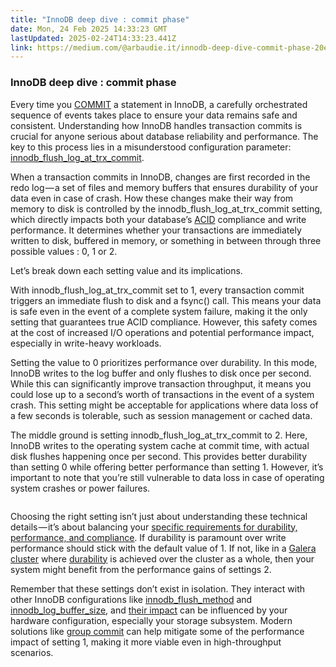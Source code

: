 ```yaml
---
title: "InnoDB deep dive : commit phase"
date: Mon, 24 Feb 2025 14:33:23 GMT
lastUpdated: 2025-02-24T14:33:23.441Z
link: https://medium.com/@arbaudie.it/innodb-deep-dive-commit-phase-20e9022e98d5?source=rss-c779d007e7fe------2
---
```


<h3>InnoDB deep dive : commit phase</h3><p>Every time you <a href="https://hackmysql.com/group-commit-and-trx-dependency-tracking">COMMIT</a> a statement in InnoDB, a carefully orchestrated sequence of events takes place to ensure your data remains safe and consistent. Understanding how InnoDB handles transaction commits is crucial for anyone serious about database reliability and performance. The key to this process lies in a misunderstood configuration parameter: <a href="https://mariadb.com/kb/en/innodb-system-variables/#innodb_flush_log_at_trx_commit">innodb_flush_log_at_trx_commit</a>.</p><p>When a transaction commits in InnoDB, changes are first recorded in the redo log — a set of files and memory buffers that ensures durability of your data even in case of crash. How these changes make their way from memory to disk is controlled by the innodb_flush_log_at_trx_commit setting, which directly impacts both your database’s <a href="https://en.wikipedia.org/wiki/ACID">ACID</a> compliance and write performance. It determines whether your transactions are immediately written to disk, buffered in memory, or something in between through three possible values : 0, 1 or 2.</p><p>Let’s break down each setting value and its implications.</p><p>With innodb_flush_log_at_trx_commit set to 1, every transaction commit triggers an immediate flush to disk and a fsync() call. This means your data is safe even in the event of a complete system failure, making it the only setting that guarantees true ACID compliance. However, this safety comes at the cost of increased I/O operations and potential performance impact, especially in write-heavy workloads.</p><p>Setting the value to 0 prioritizes performance over durability. In this mode, InnoDB writes to the log buffer and only flushes to disk once per second. While this can significantly improve transaction throughput, it means you could lose up to a second’s worth of transactions in the event of a system crash. This setting might be acceptable for applications where data loss of a few seconds is tolerable, such as session management or cached data.</p><p>The middle ground is setting innodb_flush_log_at_trx_commit to 2. Here, InnoDB writes to the operating system cache at commit time, with actual disk flushes happening once per second. This provides better durability than setting 0 while offering better performance than setting 1. However, it’s important to note that you’re still vulnerable to data loss in case of operating system crashes or power failures.</p><figure><img alt="" src="https://cdn-images-1.medium.com/max/948/1*utaf_GgXp4UNHk31SEZdIg.png" /></figure><p>Choosing the right setting isn’t just about understanding these technical details — it’s about balancing your <a href="https://www.percona.com/blog/maximal-write-througput-in-mysql/">specific requirements for durability, performance, and compliance</a>. If durability is paramount over write performance should stick with the default value of 1. If not, like in a <a href="https://galeracluster.com/">Galera cluster</a> where <a href="https://en.wikipedia.org/wiki/ACID#Durability">durability</a> is achieved over the cluster as a whole, then your system might benefit from the performance gains of settings 2.</p><p>Remember that these settings don’t exist in isolation. They interact with other InnoDB configurations like <a href="https://mariadb.com/kb/en/innodb-system-variables/#innodb_flush_method">innodb_flush_method</a> and <a href="https://mariadb.com/kb/en/innodb-system-variables/#innodb_log_buffer_size">innodb_log_buffer_size</a>, and <a href="https://linuxblog.io/innodb_flush_method-innodb_flush_log_at_trx_commit-optimizing-mysql/">their impact</a> can be influenced by your hardware configuration, especially your storage subsystem. Modern solutions like <a href="https://hackmysql.com/group-commit-and-trx-dependency-tracking">group commit</a> can help mitigate some of the performance impact of setting 1, making it more viable even in high-throughput scenarios.</p><img alt="" height="1" src="https://medium.com/_/stat?event=post.clientViewed&amp;referrerSource=full_rss&amp;postId=20e9022e98d5" width="1" />
